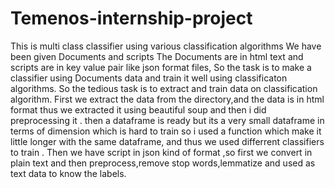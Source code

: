 # Temenos-internship-project
This is multi class classifier using various classification algorithms
We have been given Documents and scripts
The Documents are in html text and scripts are in key value pair like json format files,
So the task is to make  a classifier using Documents data and train it well using classificaton algorithms.
So the tedious task is to extract and train data on classification algorithm.
First we extract the data from the directory,and the data is in html format thus we extracted it using beautiful soup and then i did preprocessing it .
then a dataframe is ready but its a very small dataframe in terms of dimension which is hard to train so i used a function which make it little longer with the same dataframe,
and thus we used differrent classifiers to train .
Then we have script in json kind of format ,so first we convert in plain text and then preprocess,remove stop words,lemmatize and used as text data to know the labels.
